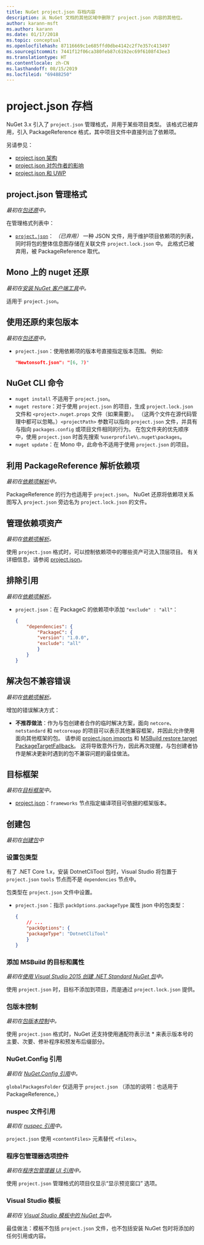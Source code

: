 ```yaml
---
title: NuGet project.json 存档内容
description: 从 NuGet 文档的其他区域中删除了 project.json 内容的其他位。
author: karann-msft
ms.author: karann
ms.date: 01/17/2018
ms.topic: conceptual
ms.openlocfilehash: 87116669c1e685ffd0dbe4142c2f7e357c413497
ms.sourcegitcommit: 7441f12f06ca380feb87c6192ec69f6108f43ee3
ms.translationtype: HT
ms.contentlocale: zh-CN
ms.lasthandoff: 08/15/2019
ms.locfileid: "69488250"
---
```

# <a name="projectjson-archive"></a>project.json 存档

NuGet 3.x 引入了 `project.json` 管理格式，并用于某些项目类型。 该格式已被弃用，引入 PackageReference 格式，其中项目文件中直接列出了依赖项。

另请参见：

- [project.json 架构](project-json.md)
- [project.json 对包作者的影响](project-json-impact.md)
- [project.json 和 UWP](project-json-and-uwp.md)

## <a name="projectjson-management-format"></a>project.json 管理格式

*最初在[包还原](../what-is-nuget.md)中。*

在管理格式列表中：

- [`project.json`](project-json.md)： *（已弃用）* 一种 JSON 文件，用于维护项目依赖项的列表，同时将包的整体信息图存储在关联文件 `project.lock.json` 中。 此格式已被弃用，被 PackageReference 取代。

## <a name="nuget-restore-on-mono"></a>Mono 上的 nuget 还原

*最初在[安装 NuGet 客户端工具](../install-nuget-client-tools.md)中。*

适用于 `project.json`。

## <a name="constraining-package-versions-with-restore"></a>使用还原约束包版本

*最初在[包还原](../consume-packages/package-restore.md#constrain-package-versions-with-restore)中。*

- `project.json`：使用依赖项的版本号直接指定版本范围。 例如:

    ```json
    "Newtonsoft.json": "[6, 7)"
    ```

## <a name="nuget-cli-commands"></a>NuGet CLI 命令

- `nuget install` 不适用于 `project.json`。
- `nuget restore`：对于使用 `project.json` 的项目，生成 `project.lock.json` 文件和 `<project>.nuget.props` 文件（如果需要）。 （这两个文件在源代码管理中都可以忽略。）`<projectPath>` 参数可以指向 `project.json` 文件，并具有与指向 `packages.config` 或项目文件相同的行为。 在包文件夹的优先顺序中，使用 `project.json` 时首先搜索 `%userprofile%\.nuget\packages`。
- `nuget update`：在 Mono 中，此命令不适用于使用 `project.json` 的项目。

## <a name="dependency-resolution-with-packagereference"></a>利用 PackageReference 解析依赖项

*最初在[依赖项解析](../concepts/dependency-resolution.md#dependency-resolution-with-packagereference)中。*

PackageReference 的行为也适用于 `project.json`。 NuGet 还原将依赖项关系图写入 `project.json` 旁边名为 `project.lock.json` 的文件。

## <a name="managing-dependency-assets"></a>管理依赖项资产

*最初在[依赖项解析](../concepts/dependency-resolution.md#managing-dependency-assets)。*

使用 `project.json` 格式时，可以控制依赖项中的哪些资产可流入顶层项目。 有关详细信息，请参阅 [project.json](project-json.md)。

## <a name="excluding-references"></a>排除引用

*最初在[依赖项解析](../concepts/dependency-resolution.md#excluding-references)。*

- `project.json`：在 PackageC 的依赖项中添加 `"exclude" : "all"`：

    ```json
    {
        "dependencies": {
            "PackageC": {
            "version": "1.0.0",
            "exclude": "all"
            }
        }
    }
    ```

## <a name="resolving-incompatible-package-errors"></a>解决包不兼容错误

*最初在[依赖项解析](../concepts/dependency-resolution.md#resolving-incompatible-package-errors)。*

增加的错误解决方式：

- **不推荐做法**：作为与包创建者合作的临时解决方案，面向 `netcore`、`netstandard` 和 `netcoreapp` 的项目可以表示其他兼容框架，并因此允许使用面向其他框架的包。 请参阅 [project.json imports](project-json.md#imports) 和 [MSBuild restore target PackageTargetFallback](../reference/msbuild-targets.md#packagetargetfallback)。 这将导致意外行为，因此再次提醒，与包创建者协作是解决更新时遇到的包不兼容问题的最佳做法。

## <a name="target-frameworks"></a>目标框架

*最初在[目标框架](../reference/target-frameworks.md)中。*

- [project.json](project-json.md)：`frameworks` 节点指定编译项目可依据的框架版本。

## <a name="creating-a-package"></a>创建包

*最初在[创建包](../create-packages/creating-a-package.md)中*

### <a name="setting-a-package-type"></a>设置包类型

有了 .NET Core 1.x，安装 DotnetCliTool 包时，Visual Studio 将包置于 `project.json` `tools` 节点而不是 `dependencies` 节点中。

包类型在 `project.json` 文件中设置。

- `project.json`：指示 `packOptions.packageType` 属性 json 中的包类型：

    ```json
    {
        // ...
        "packOptions": {
        "packageType": "DotnetCliTool"
        }
    }
    ```

### <a name="adding-targets-and-props-for-msbuild"></a>添加 MSBuild 的目标和属性

*最初在[使用 Visual Studio 2015 创建 .NET Standard NuGet 包](../guides/create-net-standard-packages-vs2015.md)中。*

使用 `project.json` 时，目标不添加到项目，而是通过 `project.lock.json` 提供。

### <a name="package-versioning"></a>包版本控制

*最初在[包版本控制](../concepts/package-versioning.md)中。*

使用 `project.json` 格式时，NuGet 还支持使用通配符表示法 \* 来表示版本号的主要、次要、修补程序和预发布后缀部分。

### <a name="nugetconfig-reference"></a>NuGet.Config 引用

*最初在 [NuGet.Config 引用](../reference/nuget-config-file.md)中。*

`globalPackagesFolder` 仅适用于 `project.json` （添加的说明：也适用于 PackageReference。）

### <a name="nuspec-file-reference"></a>nuspec 文件引用

*最初在 [nuspec 引用](../reference/nuspec.md)中。*

`project.json` 使用 `<contentFiles>` 元素替代 `<files>`。

### <a name="package-manager-options-control"></a>程序包管理器选项控件

*最初在[程序包管理器 UI 引用](../consume-packages/install-use-packages-visual-studio.md)中。*

使用 `project.json` 管理格式的项目仅显示“显示预览窗口”  选项。

### <a name="visual-studio-templates"></a>Visual Studio 模板

*最初在 [Visual Studio 模板中的 NuGet 包](../visual-studio-extensibility/visual-studio-templates.md)中。*

最佳做法：模板不包括 `project.json` 文件，也不包括安装 NuGet 包时将添加的任何引用或内容。